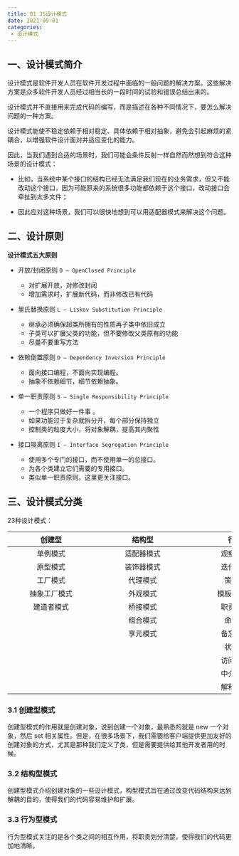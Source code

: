 ```yaml
---
title: 01 JS设计模式
date: 2021-09-01
categories: 
 - 设计模式
---
```


## 一、设计模式简介

设计模式是软件开发人员在软件开发过程中面临的一般问题的解决方案。这些解决方案是众多软件开发人员经过相当长的一段时间的试验和错误总结出来的。

设计模式并不直接用来完成代码的编写，而是描述在各种不同情况下，要怎么解决问题的一种方案。

设计模式能使不稳定依赖于相对稳定、具体依赖于相对抽象，避免会引起麻烦的紧耦合，以增强软件设计面对并适应变化的能力。

因此，当我们遇到合适的场景时，我们可能会条件反射一样自然而然想到符合这种场景的设计模式：

- 比如，当系统中某个接口的结构已经无法满足我们现在的业务需求，但又不能改动这个接口，因为可能原来的系统很多功能都依赖于这个接口，改动接口会牵扯到太多文件；

- 因此应对这种场景，我们可以很快地想到可以用适配器模式来解决这个问题。

## 二、设计原则

**设计模式五大原则**

- 开放/封闭原则 `O – OpenClosed Principle `

    - 对扩展开放，对修改封闭  
    - 增加需求时，扩展新代码，而非修改已有代码

- 里氏替换原则 `L – Liskov Substitution Principle `

    - 继承必须确保超类所拥有的性质再子类中依旧成立
    - 子类可以扩展父类的功能，但不要修改父类原有的功能 
    -   尽量不要重写方法

- 依赖倒置原则 `D – Dependency Inversion Principle `

    - 面向接口编程，不面向实现编程。
    - 抽象不依赖细节，细节依赖抽象。 

- 单一职责原则 `S – Single Responsibility Principle `

    - 一个程序只做好一件事 。
    - 如果功能过于复杂就拆分开，每个部分保持独立
    - 控制类的粒度大小，将对象解耦，提高其内聚性

- 接口隔离原则 `I – Interface Segregation Principle`

    - 使用多个专门的接口，而不使用单一的总接口。
    - 为各个类建立它们需要的专用接口。
    - 类似单一职责原则，这里更关注接口。

## 三、设计模式分类

23种设计模式：

|<span style="display:inline-block;width:180px">创建型</span>  |   <span style="display:inline-block;width:200px">结构型 </span>  |   <span style="display:inline-block;width:200px">行为型 </span> |
| :----------: | :------------: | :------------: |
| 单例模式     |   适配器模式   | 观察者模式     |
|   原型模式   | 装饰器模式     |   迭代器模式   |
| 工厂模式     |    代理模式    |  策略模式  |
| 抽象工厂模式 |    外观模式    |  模板方法模式  |
|  建造者模式  |    桥接模式    |   职责链模式   |
|              |    组合模式    |    命令模式    |
|              |    享元模式    |   备忘录模式   |
|              |                |    状态模式    |
|              |                |   访问者模式   |
|              |                | 中介者模式|
|              |                |   解释器模式   |

### 3.1 创建型模式

创建型模式的作用就是创建对象，说到创建一个对象，最熟悉的就是 new 一个对象，然后 set 相关属性。但是，在很多场景下，我们需要给客户端提供更加友好的创建对象的方式，尤其是那种我们定义了类，但是需要提供给其他开发者用的时候。

### 3.2 结构型模式

创建型模式介绍创建对象的一些设计模式，构型模式旨在通过改变代码结构来达到解耦的目的，使得我们的代码容易维护和扩展。

### 3.3 行为型模式

行为型模式关注的是各个类之间的相互作用，将职责划分清楚，使得我们的代码更加地清晰。